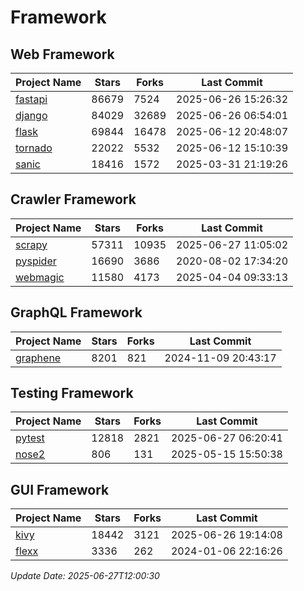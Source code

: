 # Framework

## Web Framework
| Project Name | Stars | Forks | Last Commit |
| ------------ | ----- | ----- | ----------- |
| [fastapi](https://github.com/fastapi/fastapi) | 86679 | 7524 | 2025-06-26 15:26:32 |
| [django](https://github.com/django/django) | 84029 | 32689 | 2025-06-26 06:54:01 |
| [flask](https://github.com/pallets/flask) | 69844 | 16478 | 2025-06-12 20:48:07 |
| [tornado](https://github.com/tornadoweb/tornado) | 22022 | 5532 | 2025-06-12 15:10:39 |
| [sanic](https://github.com/sanic-org/sanic) | 18416 | 1572 | 2025-03-31 21:19:26 |

## Crawler Framework
| Project Name | Stars | Forks | Last Commit |
| ------------ | ----- | ----- | ----------- |
| [scrapy](https://github.com/scrapy/scrapy) | 57311 | 10935 | 2025-06-27 11:05:02 |
| [pyspider](https://github.com/binux/pyspider) | 16690 | 3686 | 2020-08-02 17:34:20 |
| [webmagic](https://github.com/code4craft/webmagic) | 11580 | 4173 | 2025-04-04 09:33:13 |

## GraphQL Framework
| Project Name | Stars | Forks | Last Commit |
| ------------ | ----- | ----- | ----------- |
| [graphene](https://github.com/graphql-python/graphene) | 8201 | 821 | 2024-11-09 20:43:17 |

## Testing Framework
| Project Name | Stars | Forks | Last Commit |
| ------------ | ----- | ----- | ----------- |
| [pytest](https://github.com/pytest-dev/pytest) | 12818 | 2821 | 2025-06-27 06:20:41 |
| [nose2](https://github.com/nose-devs/nose2) | 806 | 131 | 2025-05-15 15:50:38 |

## GUI Framework
| Project Name | Stars | Forks | Last Commit |
| ------------ | ----- | ----- | ----------- |
| [kivy](https://github.com/kivy/kivy) | 18442 | 3121 | 2025-06-26 19:14:08 |
| [flexx](https://github.com/flexxui/flexx) | 3336 | 262 | 2024-01-06 22:16:26 |

*Update Date: 2025-06-27T12:00:30*